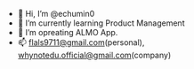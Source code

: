 - 👋 Hi, I’m @echumin0
- 🌱 I’m currently learning Product Management
- 💞️ I’m opreating ALMO App.
- 📫 flals9711@gmail.com(personal), whynotedu.official@gmail.com(company)

<!---
echumin0/echumin0 is a ✨ special ✨ repository because its `README.md` (this file) appears on your GitHub profile.
You can click the Preview link to take a look at your changes.
--->
